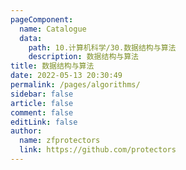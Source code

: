 ```yaml
---
pageComponent: 
  name: Catalogue
  data: 
    path: 10.计算机科学/30.数据结构与算法
    description: 数据结构与算法
title: 数据结构与算法
date: 2022-05-13 20:30:49
permalink: /pages/algorithms/
sidebar: false
article: false
comment: false
editLink: false
author: 
  name: zfprotectors
  link: https://github.com/protectors
---
```

